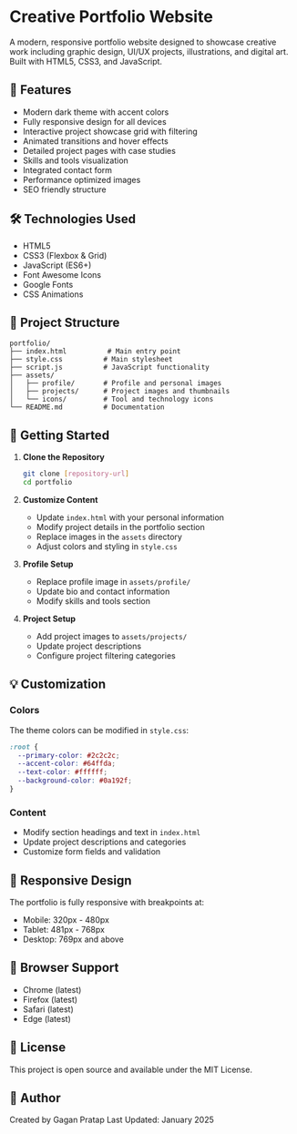 # Creative Portfolio Website

A modern, responsive portfolio website designed to showcase creative work including graphic design, UI/UX projects, illustrations, and digital art. Built with HTML5, CSS3, and JavaScript.

## 🚀 Features

- Modern dark theme with accent colors
- Fully responsive design for all devices
- Interactive project showcase grid with filtering
- Animated transitions and hover effects
- Detailed project pages with case studies
- Skills and tools visualization
- Integrated contact form
- Performance optimized images
- SEO friendly structure

## 🛠️ Technologies Used

- HTML5
- CSS3 (Flexbox & Grid)
- JavaScript (ES6+)
- Font Awesome Icons
- Google Fonts
- CSS Animations

## 📁 Project Structure

```
portfolio/
├── index.html          # Main entry point
├── style.css          # Main stylesheet
├── script.js          # JavaScript functionality
├── assets/
│   ├── profile/       # Profile and personal images
│   ├── projects/      # Project images and thumbnails
│   └── icons/         # Tool and technology icons
└── README.md          # Documentation
```

## 🚦 Getting Started

1. **Clone the Repository**
   ```bash
   git clone [repository-url]
   cd portfolio
   ```

2. **Customize Content**
   - Update `index.html` with your personal information
   - Modify project details in the portfolio section
   - Replace images in the `assets` directory
   - Adjust colors and styling in `style.css`

3. **Profile Setup**
   - Replace profile image in `assets/profile/`
   - Update bio and contact information
   - Modify skills and tools section

4. **Project Setup**
   - Add project images to `assets/projects/`
   - Update project descriptions
   - Configure project filtering categories

## 💡 Customization

### Colors
The theme colors can be modified in `style.css`:
```css
:root {
  --primary-color: #2c2c2c;
  --accent-color: #64ffda;
  --text-color: #ffffff;
  --background-color: #0a192f;
}
```

### Content
- Modify section headings and text in `index.html`
- Update project descriptions and categories
- Customize form fields and validation

## 📱 Responsive Design

The portfolio is fully responsive with breakpoints at:
- Mobile: 320px - 480px
- Tablet: 481px - 768px
- Desktop: 769px and above

## 🔧 Browser Support

- Chrome (latest)
- Firefox (latest)
- Safari (latest)
- Edge (latest)

## 📝 License

This project is open source and available under the MIT License.

## 👤 Author

Created by Gagan Pratap
Last Updated: January 2025
